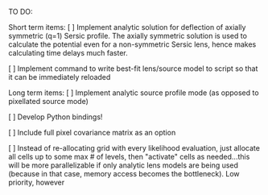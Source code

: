 TO DO: 

Short term items:
[ ] Implement analytic solution for deflection of axially symmetric (q=1) Sersic profile. The axially symmetric solution is used to calculate the potential even for a non-symmetric Sersic lens, hence makes calculating time delays much faster.

[ ] Implement command to write best-fit lens/source model to script so that it can be immediately reloaded

Long term items:
[ ] Implement analytic source profile mode (as opposed to pixellated source mode)

[ ] Develop Python bindings!

[ ] Include full pixel covariance matrix as an option

[ ] Instead of re-allocating grid with every likelihood evaluation, just allocate all cells up to some max # of levels, then "activate" cells as needed...this will be more parallelizable if only analytic lens models are being used (because in that case, memory access becomes the bottleneck). Low priority, however

